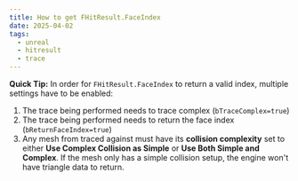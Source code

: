 ```yaml
---
title: How to get FHitResult.FaceIndex
date: 2025-04-02
tags:
  - unreal
  - hitresult
  - trace
---
```

**Quick Tip:** In order for `FHitResult.FaceIndex` to return a valid index, multiple settings have to be enabled:

1. The trace being performed needs to trace complex (`bTraceComplex=true`)
2. The trace being performed needs to return the face index (`bReturnFaceIndex=true`)
3. Any mesh from traced against must have its **collision complexity** set to either **Use Complex Collision as Simple** or **Use Both Simple and Complex**. If the mesh only has a simple collision setup, the engine won't have triangle data to return.